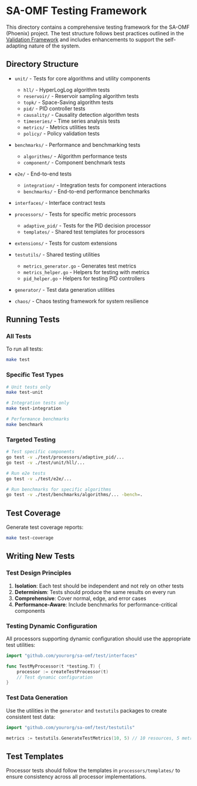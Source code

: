 # SA-OMF Testing Framework

This directory contains a comprehensive testing framework for the SA-OMF (Phoenix) project. The test structure follows best practices outlined in the [Validation Framework](../docs/testing/validation-framework.md) and includes enhancements to support the self-adapting nature of the system.

## Directory Structure

- `unit/` - Tests for core algorithms and utility components
  - `hll/` - HyperLogLog algorithm tests
  - `reservoir/` - Reservoir sampling algorithm tests
  - `topk/` - Space-Saving algorithm tests
  - `pid/` - PID controller tests
  - `causality/` - Causality detection algorithm tests
  - `timeseries/` - Time series analysis tests
  - `metrics/` - Metrics utilities tests
  - `policy/` - Policy validation tests

- `benchmarks/` - Performance and benchmarking tests
  - `algorithms/` - Algorithm performance tests
  - `component/` - Component benchmark tests

- `e2e/` - End-to-end tests
  - `integration/` - Integration tests for component interactions
  - `benchmarks/` - End-to-end performance benchmarks

- `interfaces/` - Interface contract tests

- `processors/` - Tests for specific metric processors
  - `adaptive_pid/` - Tests for the PID decision processor
  - `templates/` - Shared test templates for processors

- `extensions/` - Tests for custom extensions

- `testutils/` - Shared testing utilities
  - `metrics_generator.go` - Generates test metrics
  - `metrics_helper.go` - Helpers for testing with metrics
  - `pid_helper.go` - Helpers for testing PID controllers

- `generator/` - Test data generation utilities

- `chaos/` - Chaos testing framework for system resilience

## Running Tests

### All Tests

To run all tests:

```bash
make test
```

### Specific Test Types

```bash
# Unit tests only
make test-unit

# Integration tests only
make test-integration

# Performance benchmarks
make benchmark
```

### Targeted Testing

```bash
# Test specific components
go test -v ./test/processors/adaptive_pid/...
go test -v ./test/unit/hll/...

# Run e2e tests
go test -v ./test/e2e/...

# Run benchmarks for specific algorithms
go test -v ./test/benchmarks/algorithms/... -bench=.
```

## Test Coverage

Generate test coverage reports:

```bash
make test-coverage
```

## Writing New Tests

### Test Design Principles

1. **Isolation**: Each test should be independent and not rely on other tests
2. **Determinism**: Tests should produce the same results on every run
3. **Comprehensive**: Cover normal, edge, and error cases
4. **Performance-Aware**: Include benchmarks for performance-critical components

### Testing Dynamic Configuration

All processors supporting dynamic configuration should use the appropriate test utilities:

```go
import "github.com/yourorg/sa-omf/test/interfaces"

func TestMyProcessor(t *testing.T) {
    processor := createTestProcessor(t)
    // Test dynamic configuration
}
```

### Test Data Generation

Use the utilities in the `generator` and `testutils` packages to create consistent test data:

```go
import "github.com/yourorg/sa-omf/test/testutils"

metrics := testutils.GenerateTestMetrics(10, 5) // 10 resources, 5 metrics each
```

## Test Templates

Processor tests should follow the templates in `processors/templates/` to ensure consistency across all processor implementations.
